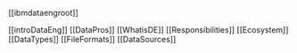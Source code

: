 [[ibmdataengroot]]

[[introDataEng]]
[[DataPros]]
[[WhatisDE]]
[[Responsibilities]]
[[Ecosystem]]
[[DataTypes]]
[[FileFormats]]
[[DataSources]]